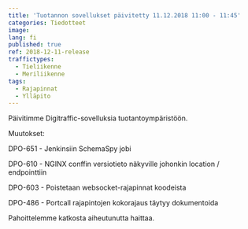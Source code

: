 ```yaml
---
title: 'Tuotannon sovellukset päivitetty 11.12.2018 11:00 - 11:45'
categories: Tiedotteet
image: 
lang: fi
published: true
ref: 2018-12-11-release
traffictypes:
  - Tieliikenne
  - Meriliikenne
tags:
  - Rajapinnat
  - Ylläpito
---
```


Päivitimme Digitraffic-sovelluksia tuotantoympäristöön.

Muutokset:

DPO-651 - Jenkinsiin SchemaSpy jobi

DPO-610 - NGINX conffin versiotieto näkyville johonkin location / endpointtiin

DPO-603 - Poistetaan websocket-rajapinnat koodeista

DPO-486 - Portcall rajapintojen kokorajaus täytyy dokumentoida

Pahoittelemme katkosta aiheutunutta haittaa.
